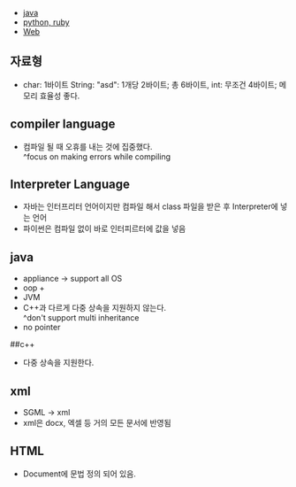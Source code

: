  * [java](./java/README.md)
 * [python, ruby](./python/README.md)
 * [Web](./Web/README.md)

## 자료형
* char: 1바이트  String: "asd": 1개당 2바이트; 총 6바이트,  int: 무조건 4바이트; 메모리 효율성 좋다.

## compiler language
* 컴파일 될 때 오휴를 내는 것에 집중했다.  
    ^focus on making errors while compiling

## Interpreter Language
* 자바는 인터프리터 언어이지만 컴파일 해서 class 파일을 받은 후 Interpreter에 넣는 언어
* 파이썬은 컴파일 없이 바로 인터피르터에 값을 넣음


## java 
* appliance -> support all OS
* oop + 
* JVM
* C++과 다르게 다중 상속을 지원하지 않는다.  
    ^don't support multi inheritance
* no pointer

##c++
* 다중 상속을 지원한다.

## xml
* SGML -> xml
* xml은 docx, 엑셀 등 거의 모든 문서에 반영됨 

## HTML
* Document에 문법 정의 되어 있음.